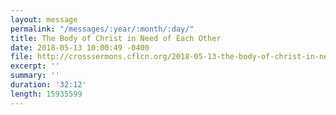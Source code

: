 ```yaml
---
layout: message
permalink: "/messages/:year/:month/:day/"
title: The Body of Christ in Need of Each Other
date: 2018-05-13 10:00:49 -0400
file: http://crosssermons.cflcn.org/2018-05-13-the-body-of-christ-in-need-of-each-other.m4a
excerpt: ''
summary: ''
duration: '32:12'
length: 15935599
---
```

